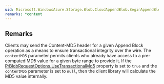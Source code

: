 ```yaml
---  
uid: Microsoft.WindowsAzure.Storage.Blob.CloudAppendBlob.BeginAppendBlock(System.IO.Stream,System.String,System.AsyncCallback,System.Object)  
remarks: *content  
---  
```

  
## Remarks  
 Clients may send the Content-MD5 header for a given Append Block operation as a means to ensure transactional integrity over the wire.              The `contentMD5` parameter permits clients who already have access to a pre-computed MD5 value for a given byte range to provide it.             If the [P:BlobRequestOptions.UseTransactionalMd5](assetId:///P:BlobRequestOptions.UseTransactionalMd5?qualifyHint=False&autoUpgrade=True) property is set to `true` and the `contentMD5` parameter is set              to `null`, then the client library will calculate the MD5 value internally.